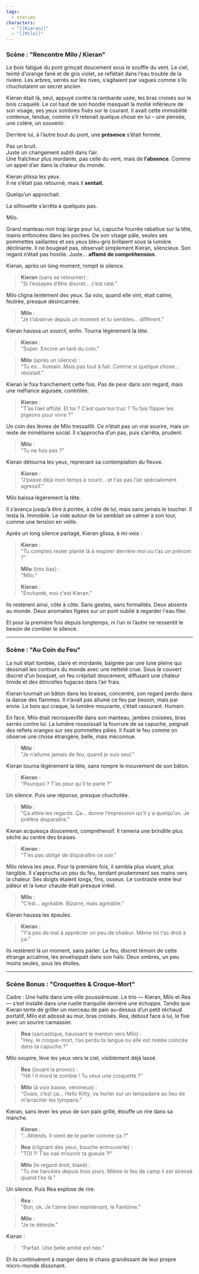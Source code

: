 ```yaml
---
tags:
  - stories
characters:
  - "[[Kieran]]"
  - "[[Milo]]"
---
```


### Scène : "Rencontre Milo / Kieran"

Le bois fatigué du pont grinçait doucement sous le souffle du vent. Le ciel, teinté d'orange fané et de gris violet, se reflétait dans l’eau trouble de la rivière. Les arbres, serrés sur les rives, s’agitaient par vagues comme s’ils chuchotaient un secret ancien.

Kieran était là, seul, appuyé contre la rambarde usée, les bras croisés sur le bois craquelé. Le col haut de son hoodie masquait la moitié inférieure de son visage, ses yeux sombres fixés sur le courant. Il avait cette immobilité contenue, tendue, comme s’il retenait quelque chose en lui – une pensée, une colère, un souvenir.

Derrière lui, à l’autre bout du pont, une **présence** s’était formée.

Pas un bruit.  
Juste un changement subtil dans l’air.  
Une fraîcheur plus mordante, pas celle du vent, mais de **l’absence**. Comme un appel d’air dans la chaleur du monde.

Kieran plissa les yeux.  
Il ne s’était pas retourné, mais il **sentait**.

Quelqu’un approchait.

La silhouette s’arrêta à quelques pas.

Milo.

Grand manteau noir trop large pour lui, capuche fourrée rabattue sur la tête, mains enfoncées dans les poches. De son visage pâle, seules ses pommettes saillantes et ses yeux bleu-gris brillaient sous la lumière déclinante. Il ne bougeait pas, observait simplement Kieran, silencieux. Son regard n’était pas hostile. Juste… **affamé de compréhension**.

Kieran, après un long moment, rompit le silence.

> **Kieran** (sans se retourner) :  
> "Si t’essayes d’être discret… c’est raté."

Milo cligna lentement des yeux. Sa voix, quand elle vint, était calme, feutrée, presque désincarnée.

> **Milo** :  
> "Je t’observe depuis un moment et tu sembles... différent."

Kieran haussa un sourcil, enfin. Tourna légèrement la tête.

> **Kieran** :  
> "Super. Encore un taré du coin."

> **Milo** (après un silence) :  
> "Tu es... humain. Mais pas tout à fait. Comme si quelque chose... résistait."

Kieran le fixa franchement cette fois. Pas de peur dans son regard, mais une méfiance aiguisée, contrôlée.

> **Kieran** :  
> "T’as l’œil affûté. Et toi ? C’est quoi ton truc ? Tu fais flipper les pigeons pour vivre ?"

Un coin des lèvres de Milo tressaillit. Ce n’était pas un vrai sourire, mais un reste de mimétisme social. Il s’approcha d’un pas, puis s’arrêta, prudent.

> **Milo** :  
> "Tu ne fuis pas ?"

Kieran détourna les yeux, reprenant sa contemplation du fleuve.

> **Kieran** :  
> "J’passe déjà mon temps à courir… et t’as pas l’air spécialement agressif."

Milo baissa légèrement la tête.

Il s’avança jusqu’à être à portée, à côté de lui, mais sans jamais le toucher. Il resta là. Immobile. Le vide autour de lui semblait se calmer à son tour, comme une tension en veille.

Après un long silence partagé, Kieran glissa, à mi-voix :

> **Kieran** :  
> "Tu comptes rester planté là à respirer derrière moi ou t’as un prénom ?"

> **Milo** (très bas) :  
> "Milo."

> **Kieran** :  
> "Enchanté, moi c'est Kieran."

Ils restèrent ainsi, côte à côte. Sans gestes, sans formalités. Deux absents au monde. Deux anomalies figées sur un pont oublié à regarder l'eau filer.

Et pour la première fois depuis longtemps, ni l’un ni l’autre ne ressentit le besoin de combler le silence.

---

### Scène : "Au Coin du Feu"

La nuit était tombée, claire et mordante, baignée par une lune pleine qui dessinait les contours du monde avec une netteté crue. Sous le couvert discret d’un bosquet, un feu crépitait doucement, diffusant une chaleur timide et des étincelles fugaces dans l’air frais.

Kieran tournait un bâton dans les braises, concentré, son regard perdu dans la danse des flammes. Il n’avait pas allumé ce feu par besoin, mais par envie. Le bois qui craque, la lumière mouvante, c’était rassurant. Humain.

En face, Milo était recroquevillé dans son manteau, jambes croisées, bras serrés contre lui. La lumière roussissait la fourrure de sa capuche, peignait des reflets oranges sur ses pommettes pâles. Il fixait le feu comme on observe une chose étrangère, belle, mais méconnue.

> **Milo** :  
> "Je n’allume jamais de feu, quand je suis seul."

Kieran tourna légèrement la tête, sans rompre le mouvement de son bâton.

> **Kieran** :  
> "Pourquoi ? T’as peur qu’il te parle ?"

Un silence. Puis une réponse, presque chuchotée.

> **Milo** :  
> "Ça attire les regards. Ça... donne l’impression qu’il y a quelqu’un. Je préfère disparaître."

Kieran acquiesça doucement, compréhensif. Il ramena une brindille plus sèche au centre des braises.

> **Kieran** :  
> "T’es pas obligé de disparaître ce soir."

Milo releva les yeux. Pour la première fois, il sembla plus vivant, plus tangible. Il s’approcha un peu du feu, tendant prudemment ses mains vers la chaleur. Ses doigts étaient longs, fins, osseux. Le contraste entre leur pâleur et la lueur chaude était presque irréel.

> **Milo** :  
> "C’est... agréable. Bizarre, mais agréable."

Kieran haussa les épaules.

> **Kieran** :  
> "Y’a pas de mal à apprécier un peu de chaleur. Même toi t’as droit à ça."

Ils restèrent là un moment, sans parler. Le feu, discret témoin de cette étrange accalmie, les enveloppait dans son halo. Deux ombres, un peu moins seules, sous les étoiles.

---

### Scène Bonus : "Croquettes & Croque-Mort"

Cadre : Une halte dans une ville poussiéreuse. Le trio — Kieran, Milo et Rea — s’est installé dans une ruelle tranquille derrière une échoppe. Tandis que Kieran tente de griller un morceau de pain au-dessus d’un petit réchaud portatif, Milo est adossé au mur, bras croisés. Rea, debout face à lui, le fixe avec un sourire carnassier.

> **Rea** (sarcastique, haussant le menton vers Milo) :  
> "Hey, le croque-mort, t’as perdu ta langue ou elle est restée coincée dans ta capuche ?"

Milo soupire, lève les yeux vers le ciel, visiblement déjà lassé.

> **Rea** (jouant la provoc) :  
> "HA ! Il mord le zombie ! Tu veux une croquette ?"

> **Milo** (à voix basse, venimeux) :  
> "Ouais, c’est ça... Hello Kitty, va hurler sur un lampadaire au lieu de m’arracher les tympans."

Kieran, sans lever les yeux de son pain grillé, étouffe un rire dans sa manche.

> **Kieran** :  
> "...Attends. Il vient de te parler comme ça ?"

> **Rea** (clignant des yeux, bouche entrouverte) :  
> "TOI ?! T’as osé m’ouvrir ta gueule ?!"

> **Milo** (le regard droit, blasé) :  
> "Tu me harcèles depuis trois jours. Même le feu de camp il est stressé quand t’es là."

Un silence. Puis Rea explose de rire.

> **Rea** :  
> "Bon, ok. Je t’aime bien maintenant, le Fantôme."

> **Milo** :  
> "Je te déteste."

Kieran :  
> "Parfait. Une belle amitié est née."

Et ils continuèrent à manger dans le chaos grandissant de leur propre micro-monde dissonant.